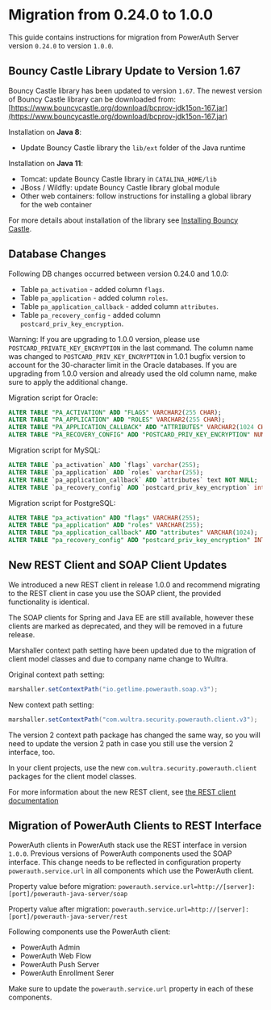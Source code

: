 # Migration from 0.24.0 to 1.0.0

This guide contains instructions for migration from PowerAuth Server version `0.24.0` to version `1.0.0`.

## Bouncy Castle Library Update to Version 1.67

Bouncy Castle library has been updated to version `1.67`. The newest version of Bouncy Castle library can be downloaded from: [https://www.bouncycastle.org/download/bcprov-jdk15on-167.jar](https://www.bouncycastle.org/download/bcprov-jdk15on-167.jar)

Installation on **Java 8**:
- Update Bouncy Castle library the `lib/ext` folder of the Java runtime

Installation on **Java 11**:
- Tomcat: update Bouncy Castle library in `CATALINA_HOME/lib`
- JBoss / Wildfly: update Bouncy Castle library global module
- Other web containers: follow instructions for installing a global library for the web container

For more details about installation of the library see [Installing Bouncy Castle](./Installing-Bouncy-Castle.md).

## Database Changes

Following DB changes occurred between version 0.24.0 and 1.0.0:
- Table `pa_activation` - added column `flags`.
- Table `pa_application` - added column `roles`.
- Table `pa_application_callback` - added column `attributes`.
- Table `pa_recovery_config` - added column `postcard_priv_key_encryption`.

<!-- begin box warning -->
Warning: If you are upgrading to 1.0.0 version, please use `POSTCARD_PRIVATE_KEY_ENCRYPTION` in the last command. The column name was changed to `POSTCARD_PRIV_KEY_ENCRYPTION` in 1.0.1 bugfix version to account for the 30-character limit in the Oracle databases. If you are upgrading from 1.0.0 version and already used the old column name, make sure to apply the additional change.
<!-- end -->

Migration script for Oracle:

```sql
ALTER TABLE "PA_ACTIVATION" ADD "FLAGS" VARCHAR2(255 CHAR);
ALTER TABLE "PA_APPLICATION" ADD "ROLES" VARCHAR2(255 CHAR);
ALTER TABLE "PA_APPLICATION_CALLBACK" ADD "ATTRIBUTES" VARCHAR2(1024 CHAR);
ALTER TABLE "PA_RECOVERY_CONFIG" ADD "POSTCARD_PRIV_KEY_ENCRYPTION" NUMBER(10,0) DEFAULT 0 NOT NULL;
```

Migration script for MySQL:

```sql
ALTER TABLE `pa_activation` ADD `flags` varchar(255);
ALTER TABLE `pa_application` ADD `roles` varchar(255);
ALTER TABLE `pa_application_callback` ADD `attributes` text NOT NULL;
ALTER TABLE `pa_recovery_config` ADD `postcard_priv_key_encryption` int(11) NOT NULL DEFAULT 0;
```

Migration script for PostgreSQL:

```sql
ALTER TABLE "pa_activation" ADD "flags" VARCHAR(255);
ALTER TABLE "pa_application" ADD "roles" VARCHAR(255);
ALTER TABLE "pa_application_callback" ADD "attributes" VARCHAR(1024);
ALTER TABLE "pa_recovery_config" ADD "postcard_priv_key_encryption" INTEGER DEFAULT 0 NOT NULL;
```

## New REST Client and SOAP Client Updates

We introduced a new REST client in release 1.0.0 and recommend migrating to the REST client in case you use the SOAP client,
the provided functionality is identical.

The SOAP clients for Spring and Java EE are still available, however these clients are marked as deprecated, and they will 
be removed in a future release.

Marshaller context path setting have been updated due to the migration of client model classes and due to company name change to Wultra. 

Original context path setting:

```java
marshaller.setContextPath("io.getlime.powerauth.soap.v3");
```

New context path setting:
```java
marshaller.setContextPath("com.wultra.security.powerauth.client.v3");
```

The version 2 context path package has changed the same way, so you will need to update the version 2 path in case you still use the version 2 interface, too.

In your client projects, use the new `com.wultra.security.powerauth.client` packages for the client model classes.

For more information about the new REST client, see [the REST client documentation](./Configuring-REST-Client-for-Spring.md)

## Migration of PowerAuth Clients to REST Interface

PowerAuth clients in PowerAuth stack use the REST interface in version `1.0.0`. Previous versions of PowerAuth components used the SOAP interface. This change needs to be reflected in configuration property `powerauth.service.url` in all components which use the PowerAuth client.

Property value before migration:
`powerauth.service.url=http://[server]:[port]/powerauth-java-server/soap`

Property value after migration:
`powerauth.service.url=http://[server]:[port]/powerauth-java-server/rest`

Following components use the PowerAuth client:
- PowerAuth Admin
- PowerAuth Web Flow
- PowerAuth Push Server
- PowerAuth Enrollment Serer

Make sure to update the `powerauth.service.url` property in each of these components.
